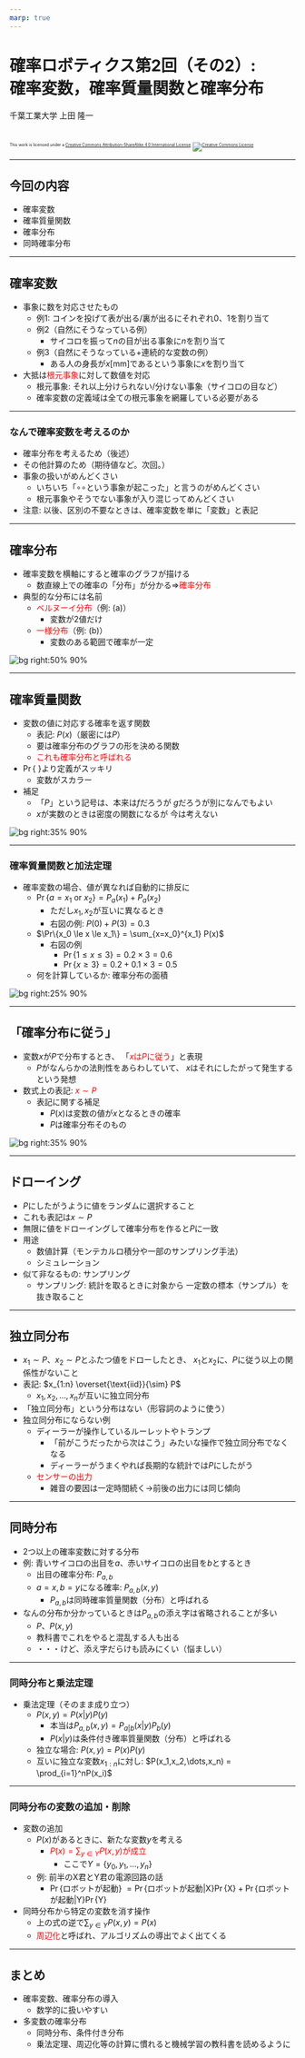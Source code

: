 ```yaml
---
marp: true
---
```


<!-- footer: 確率ロボティクス第2回（その2） -->

# 確率ロボティクス第2回（その2）: <br />確率変数，確率質量関数と確率分布

千葉工業大学 上田 隆一

<br />

<p style="font-size:50%">
This work is licensed under a <a rel="license" href="http://creativecommons.org/licenses/by-sa/4.0/">Creative Commons Attribution-ShareAlike 4.0 International License</a>.
<a rel="license" href="http://creativecommons.org/licenses/by-sa/4.0/">
<img alt="Creative Commons License" style="border-width:0" src="https://i.creativecommons.org/l/by-sa/4.0/88x31.png" /></a>
</p>

---

<!-- paginate: true -->

## 今回の内容

- 確率変数
- 確率質量関数
- 確率分布
- 同時確率分布

---

## 確率変数

- 事象に数を対応させたもの
    - 例1: コインを投げて表が出る/裏が出るにそれぞれ$0$、$1$を割り当て
    - 例2（自然にそうなっている例）
        - サイコロを振って$n$の目が出る事象に$n$を割り当て
    - 例3（自然にそうなっている+連続的な変数の例）
        - ある人の身長が$x$[mm]であるという事象に$x$を割り当て
- 大抵は<span style="color:red">根元事象</span>に対して数値を対応
    - 根元事象: それ以上分けられない/分けない事象（サイコロの目など）
    - 確率変数の定義域は全ての根元事象を網羅している必要がある

---

### なんで確率変数を考えるのか

- 確率分布を考えるため（後述）
- その他計算のため（期待値など。次回。）
- 事象の扱いがめんどくさい
    - いちいち「$\circ\circ$という事象が起こった」と言うのがめんどくさい
    - 根元事象やそうでない事象が入り混じってめんどくさい
- 注意: 以後、区別の不要なときは、確率変数を単に「変数」と表記

---

## 確率分布

- 確率変数を横軸にすると確率のグラフが描ける
    - 数直線上での確率の「分布」が分かる$\Longrightarrow$<span style="color:red">確率分布</span>
- 典型的な分布には名前
    - <span style="color:red">ベルヌーイ分布</span>（例: (a)）
        - 変数が2値だけ
    - <span style="color:red">一様分布</span>（例: (b)）
        - 変数のある範囲で確率が一定

![bg right:50% 90%](./figs/prob_dist.png)

---

## 確率質量関数

- 変数の値に対応する確率を返す関数
    - 表記: $P(x)$（厳密には$P$）
    - 要は確率分布のグラフの形を決める関数
    - <span style="color:red">これも確率分布と呼ばれる</span>
- $\Pr\{$ $\}$より定義がスッキリ
    - 変数がスカラー
- 補足
    - 「$P$」という記号は、本来は$f$だろうが
    $g$だろうが別になんでもよい
    - $x$が実数のときは密度の関数になるが
    今は考えない

![bg right:35% 90%](./figs/prob_dist.png)


---

### 確率質量関数と加法定理

- 確率変数の場合、値が異なれば自動的に排反に
    - $\Pr\{a=x_1 \text{\ or\ } x_2 \} = P_a(x_1) + P_a(x_2)$
        - ただし$x_1, x_2$が互いに異なるとき
        - 右図の例: $P(0) + P(3) = 0.3$
    - $\Pr\{x_0 \le x \le x_1\} = \sum_{x=x_0}^{x_1} P(x)$
        - 右図の例
            - $\Pr\{1 \le x \le 3\} = 0.2\times 3 = 0.6$
            - $\Pr\{x \ge 3\} = 0.2 + 0.1\times 3 = 0.5$
    - 何を計算しているか: 確率分布の面積

![bg right:25% 90%](./figs/prob_dist_calc.png)

---

## 「確率分布に従う」

- 変数$x$が$P$で分布するとき、
「<span style="color:red">$x$は$P$に従う</span>」と表現
    - $P$がなんらかの法則性をあらわしていて、
    $x$はそれにしたがって発生するという発想
- 数式上の表記: <span style="color:red">$x \sim P$</span>
    - 表記に関する補足
        - $P(x)$は変数の値が$x$となるときの確率
        - $P$は確率分布そのもの

![bg right:35% 90%](./figs/prob_dist_dice.png)

---

## ドローイング

- $P$にしたがうように値をランダムに選択すること
- これも表記は$x \sim P$
- 無限に値をドローイングして確率分布を作ると$P$に一致
- 用途
    - 数値計算（モンテカルロ積分や一部のサンプリング手法）
    - シミュレーション
- 似て非なるもの: サンプリング
    - サンプリング: 統計を取るときに対象から
    一定数の標本（サンプル）を抜き取ること


---

## 独立同分布

- $x_1 \sim P$、$x_2 \sim P$とふたつ値をドローしたとき、
$x_1$と$x_2$に、$P$に従う以上の関係性がないこと
- 表記: $x_{1:n} \overset{\text{iid}}{\sim} P$
    - $x_1, x_2, \dots, x_n$が互いに独立同分布
- 「独立同分布」という分布はない（形容詞のように使う）
- 独立同分布にならない例
    - ディーラーが操作しているルーレットやトランプ
        - 「前がこうだったから次はこう」みたいな操作で独立同分布でなくなる
        - ディーラーがうまくやれば長期的な統計では$P$にしたがう
    - <span style="color:red">センサーの出力</span>
        - 雑音の要因は一定時間続く$\rightarrow$前後の出力には同じ傾向


---

## 同時分布

- 2つ以上の確率変数に対する分布
- 例: 青いサイコロの出目を$a$、赤いサイコロの出目を$b$とするとき
    - 出目の確率分布: $P_{a,b}$
    - $a=x, b=y$になる確率: $P_{a,b}(x,y)$
        - $P_{a,b}$は同時確率質量関数（分布）と呼ばれる
- なんの分布か分かっているときは$P_{a,b}$の添え字は省略されることが多い
    - $P$、$P(x,y)$
    - 教科書でこれをやると混乱する人も出る
    - ・・・けど、添え字だらけも読みにくい（悩ましい）


---

### 同時分布と乗法定理

- 乗法定理（そのまま成り立つ）
    - $P(x, y) = P(x|y)P(y)$
        - 本当は$P_{a,b}(x, y) = P_{a|b}(x|y)P_{b}(y)$
        - $P(x|y)$は条件付き確率質量関数（分布）と呼ばれる
    - 独立な場合: $P(x, y) = P(x)P(y)$
    - 互いに独立な変数$x_{1:n}$に対し: $P(x_1,x_2,\dots,x_n) = \prod_{i=1}^nP(x_i)$

---

### 同時分布の変数の追加・削除

- 変数の追加
    - $P(x)$があるときに、新たな変数$y$を考える
        - <span style="color:red">$P(x) = \sum_{y \in Y}P(x, y)$が成立</span>
            - ここで$Y= \{y_0, y_1, \dots, y_n\}$
    - 例: 前半のX君とY君の電源回路の話
        - $\Pr\{$ロボットが起動$\}$
            $=\Pr\{$ロボットが起動$|$X$\}\Pr\{$X$\} + \Pr\{$ロボットが起動$|$Y$\}\Pr\{$Y$\}$
- 同時分布から特定の変数を消す操作
    - 上の式の逆で$\sum_{y \in Y}P(x, y) = P(x)$
    - <span style="color:red">周辺化</span>と呼ばれ、アルゴリズムの導出でよく出てくる

---

## まとめ

- 確率変数、確率分布の導入
    - 数学的に扱いやすい
- 多変数の確率分布
    - 同時分布、条件付き分布
    - 乗法定理、周辺化等の計算に慣れると機械学習の教科書を読めるように
